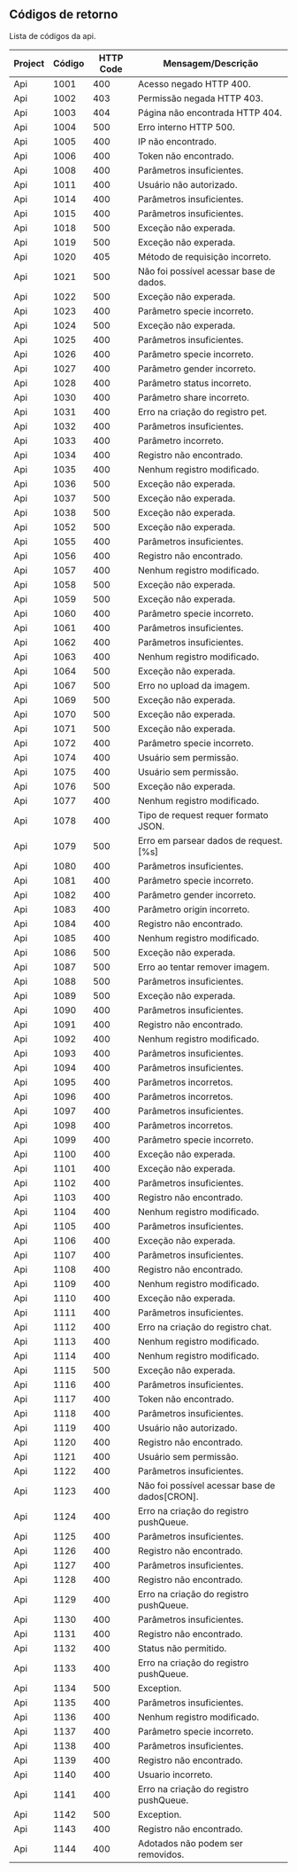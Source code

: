 ## Códigos de retorno

Lista de códigos da api.

| Project | Código | HTTP Code | Mensagem/Descrição |
| --- | --- | --- | --- |
| Api | 1001 | 400 | Acesso negado HTTP 400. |
| Api | 1002 | 403 | Permissão negada HTTP 403. |
| Api | 1003 | 404 | Página não encontrada HTTP 404. |
| Api | 1004 | 500 | Erro interno HTTP 500. |
| Api | 1005 | 400 | IP não encontrado. |
| Api | 1006 | 400 | Token não encontrado. |
| Api | 1008 | 400 | Parâmetros insuficientes. |
| Api | 1011 | 400 | Usuário não autorizado. |
| Api | 1014 | 400 | Parâmetros insuficientes. |
| Api | 1015 | 400 | Parâmetros insuficientes. |
| Api | 1018 | 500 | Exceção não experada. |
| Api | 1019 | 500 | Exceção não experada. |
| Api | 1020 | 405 | Método de requisição incorreto. |
| Api | 1021 | 500 | Não foi possível acessar base de dados. |
| Api | 1022 | 500 | Exceção não experada. |
| Api | 1023 | 400 | Parâmetro specie incorreto. |
| Api | 1024 | 500 | Exceção não experada. |
| Api | 1025 | 400 | Parâmetros insuficientes. |
| Api | 1026 | 400 | Parâmetro specie incorreto. |
| Api | 1027 | 400 | Parâmetro gender incorreto. |
| Api | 1028 | 400 | Parâmetro status incorreto. |
| Api | 1030 | 400 | Parâmetro share incorreto. |
| Api | 1031 | 400 | Erro na criação do registro pet. |
| Api | 1032 | 400 | Parâmetros insuficientes. |
| Api | 1033 | 400 | Parâmetro incorreto. |
| Api | 1034 | 400 | Registro não encontrado. |
| Api | 1035 | 400 | Nenhum registro modificado. |
| Api | 1036 | 500 | Exceção não experada. |
| Api | 1037 | 500 | Exceção não experada. |
| Api | 1038 | 500 | Exceção não experada. |
| Api | 1052 | 500 | Exceção não experada. |
| Api | 1055 | 400 | Parâmetros insuficientes. |
| Api | 1056 | 400 | Registro não encontrado. |
| Api | 1057 | 400 | Nenhum registro modificado. |
| Api | 1058 | 500 | Exceção não experada. |
| Api | 1059 | 500 | Exceção não experada. |
| Api | 1060 | 400 | Parâmetro specie incorreto. |
| Api | 1061 | 400 | Parâmetros insuficientes. |
| Api | 1062 | 400 | Parâmetros insuficientes. |
| Api | 1063 | 400 | Nenhum registro modificado. |
| Api | 1064 | 500 | Exceção não experada. |
| Api | 1067 | 500 | Erro no upload da imagem. |
| Api | 1069 | 500 | Exceção não experada. |
| Api | 1070 | 500 | Exceção não experada. |
| Api | 1071 | 500 | Exceção não experada. |
| Api | 1072 | 400 | Parâmetro specie incorreto. |
| Api | 1074 | 400 | Usuário sem permissão. |
| Api | 1075 | 400 | Usuário sem permissão. |
| Api | 1076 | 500 | Exceção não experada. |
| Api | 1077 | 400 | Nenhum registro modificado. |
| Api | 1078 | 400 | Tipo de request requer formato JSON. |
| Api | 1079 | 500 | Erro em parsear dados de request.[%s] |
| Api | 1080 | 400 | Parâmetros insuficientes. |
| Api | 1081 | 400 | Parâmetro specie incorreto. |
| Api | 1082 | 400 | Parâmetro gender incorreto. |
| Api | 1083 | 400 | Parâmetro origin incorreto. |
| Api | 1084 | 400 | Registro não encontrado. |
| Api | 1085 | 400 | Nenhum registro modificado. |
| Api | 1086 | 500 | Exceção não experada. |
| Api | 1087 | 500 | Erro ao tentar remover imagem. |
| Api | 1088 | 500 | Parâmetros insuficientes. |
| Api | 1089 | 500 | Exceção não experada. |
| Api | 1090 | 400 | Parâmetros insuficientes. |
| Api | 1091 | 400 | Registro não encontrado. |
| Api | 1092 | 400 | Nenhum registro modificado. |
| Api | 1093 | 400 | Parâmetros insuficientes. |
| Api | 1094 | 400 | Parâmetros insuficientes. |
| Api | 1095 | 400 | Parâmetros incorretos. |
| Api | 1096 | 400 | Parâmetros incorretos. |
| Api | 1097 | 400 | Parâmetros insuficientes. |
| Api | 1098 | 400 | Parâmetros incorretos. |
| Api | 1099 | 400 | Parâmetro specie incorreto. |
| Api | 1100 | 400 | Exceção não experada. |
| Api | 1101 | 400 | Exceção não experada. |
| Api | 1102 | 400 | Parâmetros insuficientes. |
| Api | 1103 | 400 | Registro não encontrado. |
| Api | 1104 | 400 | Nenhum registro modificado. |
| Api | 1105 | 400 | Parâmetros insuficientes. |
| Api | 1106 | 400 | Exceção não experada. |
| Api | 1107 | 400 | Parâmetros insuficientes. |
| Api | 1108 | 400 | Registro não encontrado. |
| Api | 1109 | 400 | Nenhum registro modificado. |
| Api | 1110 | 400 | Exceção não experada. |
| Api | 1111 | 400 | Parâmetros insuficientes. |
| Api | 1112 | 400 | Erro na criação do registro chat. |
| Api | 1113 | 400 | Nenhum registro modificado. |
| Api | 1114 | 400 | Nenhum registro modificado. |
| Api | 1115 | 500 | Exceção não experada. |
| Api | 1116 | 400 | Parâmetros insuficientes. |
| Api | 1117 | 400 | Token não encontrado. |
| Api | 1118 | 400 | Parâmetros insuficientes. |
| Api | 1119 | 400 | Usuário não autorizado. |
| Api | 1120 | 400 | Registro não encontrado. |
| Api | 1121 | 400 | Usuário sem permissão. |
| Api | 1122 | 400 | Parâmetros insuficientes. |
| Api | 1123 | 400 | Não foi possível acessar base de dados[CRON]. |
| Api | 1124 | 400 | Erro na criação do registro pushQueue. |
| Api | 1125 | 400 | Parâmetros insuficientes. |
| Api | 1126 | 400 | Registro não encontrado. |
| Api | 1127 | 400 | Parâmetros insuficientes. |
| Api | 1128 | 400 | Registro não encontrado. |
| Api | 1129 | 400 | Erro na criação do registro pushQueue. |
| Api | 1130 | 400 | Parâmetros insuficientes. |
| Api | 1131 | 400 | Registro não encontrado. |
| Api | 1132 | 400 | Status não permitido. |
| Api | 1133 | 400 | Erro na criação do registro pushQueue. |
| Api | 1134 | 500 | Exception. |
| Api | 1135 | 400 | Parâmetros insuficientes. |
| Api | 1136 | 400 | Nenhum registro modificado. |
| Api | 1137 | 400 | Parâmetro specie incorreto. |
| Api | 1138 | 400 | Parâmetros insuficientes. |
| Api | 1139 | 400 | Registro não encontrado. |
| Api | 1140 | 400 | Usuario incorreto. |
| Api | 1141 | 400 | Erro na criação do registro pushQueue. |
| Api | 1142 | 500 | Exception. |
| Api | 1143 | 400 | Registro não encontrado. |
| Api | 1144 | 400 | Adotados não podem ser removidos. |